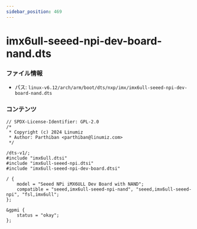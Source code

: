 ```yaml
---
sidebar_position: 469
---
```

# imx6ull-seeed-npi-dev-board-nand.dts

### ファイル情報

- パス: `linux-v6.12/arch/arm/boot/dts/nxp/imx/imx6ull-seeed-npi-dev-board-nand.dts`

### コンテンツ

```dts
// SPDX-License-Identifier: GPL-2.0
/*
 * Copyright (c) 2024 Linumiz
 * Author: Parthiban <parthiban@linumiz.com>
 */

/dts-v1/;
#include "imx6ull.dtsi"
#include "imx6ull-seeed-npi.dtsi"
#include "imx6ull-seeed-npi-dev-board.dtsi"

/ {
	model = "Seeed NPi iMX6ULL Dev Board with NAND";
	compatible = "seeed,imx6ull-seeed-npi-nand", "seeed,imx6ull-seeed-npi", "fsl,imx6ull";
};

&gpmi {
	status = "okay";
};

```
